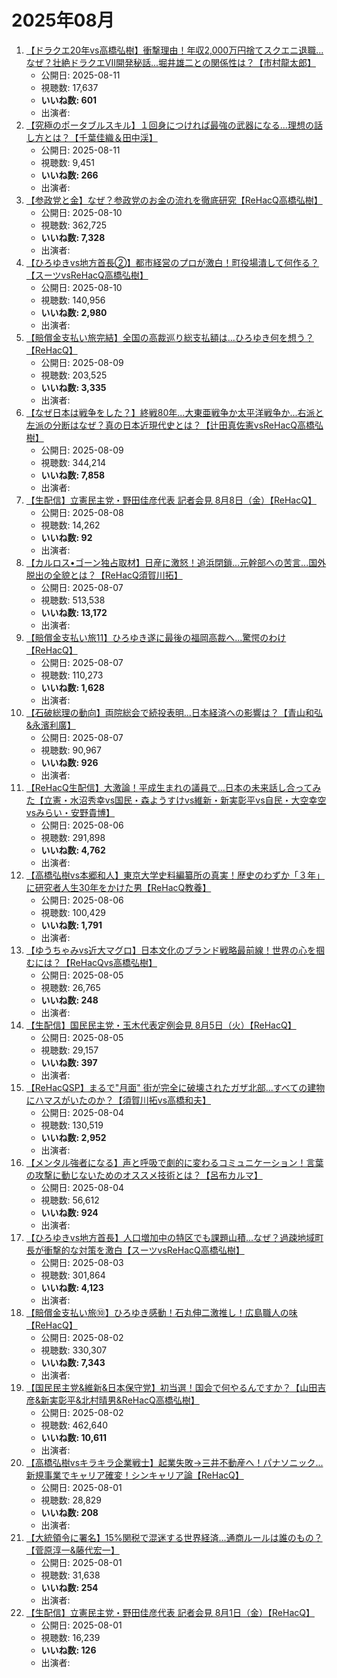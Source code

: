 # 2025年08月

1.  [【ドラクエ20年vs高橋弘樹】衝撃理由！年収2,000万円捨てスクエニ退職...なぜ？壮絶ドラクエVII開発秘話...堀井雄二との関係性は？【市村龍太郎】](https://www.youtube.com/watch?v=r2xHPxibThk)
    -   公開日: 2025-08-11
    -   視聴数: 17,637
    -   **いいね数: 601**
    -   出演者:
2.  [【究極のポータブルスキル】１回身につければ最強の武器になる\...理想の話し方とは？【千葉佳織＆田中渓】](https://www.youtube.com/watch?v=XY72m-v_Jbw)
    -   公開日: 2025-08-11
    -   視聴数: 9,451
    -   **いいね数: 266**
    -   出演者:
3.  [【参政党と金】なぜ？参政党のお金の流れを徹底研究【ReHacQ高橋弘樹】](https://www.youtube.com/watch?v=PBFyp-7cJdo)
    -   公開日: 2025-08-10
    -   視聴数: 362,725
    -   **いいね数: 7,328**
    -   出演者:
4.  [【ひろゆきvs地方首長②】都市経営のプロが激白！町役場潰して何作る？【スーツvsReHacQ高橋弘樹】](https://www.youtube.com/watch?v=JyePlh6u8UI)
    -   公開日: 2025-08-10
    -   視聴数: 140,956
    -   **いいね数: 2,980**
    -   出演者:
5.  [【賠償金支払い旅完結】全国の高裁巡り総支払額は...ひろゆき何を想う？【ReHacQ】](https://www.youtube.com/watch?v=3fxlZgkLdV8)
    -   公開日: 2025-08-09
    -   視聴数: 203,525
    -   **いいね数: 3,335**
    -   出演者:
6.  [【なぜ日本は戦争をした？】終戦80年...大東亜戦争か太平洋戦争か...右派と左派の分断はなぜ？真の日本近現代史とは？【辻田真佐憲vsReHacQ高橋弘樹】](https://www.youtube.com/watch?v=TRuYLYqTUDU)
    -   公開日: 2025-08-09
    -   視聴数: 344,214
    -   **いいね数: 7,858**
    -   出演者:
7.  [【生配信】立憲民主党・野田佳彦代表 記者会見 8月8日（金）【ReHacQ】](https://www.youtube.com/watch?v=fAnZy3rYHfI)
    -   公開日: 2025-08-08
    -   視聴数: 14,262
    -   **いいね数: 92**
    -   出演者:
8.  [【カルロス•ゴーン独占取材】日産に激怒！追浜閉鎖...元幹部への苦言...国外脱出の全貌とは？【ReHacQ須賀川拓】](https://www.youtube.com/watch?v=loEb4IWVkAs)
    -   公開日: 2025-08-07
    -   視聴数: 513,538
    -   **いいね数: 13,172**
    -   出演者:
9.  [【賠償金支払い旅11】ひろゆき遂に最後の福岡高裁へ...驚愕のわけ【ReHacQ】](https://www.youtube.com/watch?v=CSN2MQ_ZHUY)
    -   公開日: 2025-08-07
    -   視聴数: 110,273
    -   **いいね数: 1,628**
    -   出演者:
10. [【石破総理の動向】両院総会で続投表明\...日本経済への影響は？【青山和弘&永濱利廣】](https://www.youtube.com/watch?v=lJ5qNDYVJ8A)
    -   公開日: 2025-08-07
    -   視聴数: 90,967
    -   **いいね数: 926**
    -   出演者:
11. [【ReHacQ生配信】大激論！平成生まれの議員で\...日本の未来話し合ってみた【立憲・水沼秀幸vs国民・森ようすけvs維新・新実彰平vs自民・大空幸空vsみらい・安野貴博】](https://www.youtube.com/watch?v=uWcy3kCV-3E)
    -   公開日: 2025-08-06
    -   視聴数: 291,898
    -   **いいね数: 4,762**
    -   出演者:
12. [【高橋弘樹vs本郷和人】東京大学史料編纂所の真実！歴史のわずか「３年」に研究者人生30年をかけた男【ReHacQ教養】](https://www.youtube.com/watch?v=uAIFFxmhEYg)
    -   公開日: 2025-08-06
    -   視聴数: 100,429
    -   **いいね数: 1,791**
    -   出演者:
13. [【ゆうちゃみvs近大マグロ】日本文化のブランド戦略最前線！世界の心を掴むには？【ReHacQvs高橋弘樹】](https://www.youtube.com/watch?v=hwTQDuHBTt8)
    -   公開日: 2025-08-05
    -   視聴数: 26,765
    -   **いいね数: 248**
    -   出演者:
14. [【生配信】国民民主党・玉木代表定例会見 8月5日（火）【ReHacQ】](https://www.youtube.com/watch?v=IxzdLJASVBk)
    -   公開日: 2025-08-05
    -   視聴数: 29,157
    -   **いいね数: 397**
    -   出演者:
15. [【ReHacQSP】まるで"月面" 街が完全に破壊されたガザ北部\...すべての建物にハマスがいたのか？【須賀川拓vs高橋和夫】](https://www.youtube.com/watch?v=m4DOst3C5EQ)
    -   公開日: 2025-08-04
    -   視聴数: 130,519
    -   **いいね数: 2,952**
    -   出演者:
16. [【メンタル強者になる】声と呼吸で劇的に変わるコミュニケーション！言葉の攻撃に動じないためのオススメ技術とは？【呂布カルマ】](https://www.youtube.com/watch?v=E2Ayc48Egyw)
    -   公開日: 2025-08-04
    -   視聴数: 56,612
    -   **いいね数: 924**
    -   出演者:
17. [【ひろゆきvs地方首長】人口増加中の特区でも課題山積\...なぜ？過疎地域町長が衝撃的な対策を激白【スーツvsReHacQ高橋弘樹】](https://www.youtube.com/watch?v=8eDWyLWHX_c)
    -   公開日: 2025-08-03
    -   視聴数: 301,864
    -   **いいね数: 4,123**
    -   出演者:
18. [【賠償金支払い旅⑩】ひろゆき感動！石丸伸二激推し！広島職人の味【ReHacQ】](https://www.youtube.com/watch?v=cNONDXA1V18)
    -   公開日: 2025-08-02
    -   視聴数: 330,307
    -   **いいね数: 7,343**
    -   出演者:
19. [【国民民主党&維新&日本保守党】初当選！国会で何やるんですか？【山田吉彦&新実彰平&北村晴男&ReHacQ高橋弘樹】](https://www.youtube.com/watch?v=AcxQZHnuzMc)
    -   公開日: 2025-08-02
    -   視聴数: 462,640
    -   **いいね数: 10,611**
    -   出演者:
20. [【高橋弘樹vsキラキラ企業戦士】起業失敗→三井不動産へ！パナソニック...新規事業でキャリア確変！シンキャリア論【ReHacQ】](https://www.youtube.com/watch?v=DlwV6wXkfcw)
    -   公開日: 2025-08-01
    -   視聴数: 28,829
    -   **いいね数: 208**
    -   出演者:
21. [【大統領令に署名】15%関税で混迷する世界経済\...通商ルールは誰のもの？【菅原淳一&藤代宏一】](https://www.youtube.com/watch?v=1fRj3pR4oag)
    -   公開日: 2025-08-01
    -   視聴数: 31,638
    -   **いいね数: 254**
    -   出演者:
22. [【生配信】立憲民主党・野田佳彦代表 記者会見 8月1日（金）【ReHacQ】](https://www.youtube.com/watch?v=Jt4GQsWhC4E)
    -   公開日: 2025-08-01
    -   視聴数: 16,239
    -   **いいね数: 126**
    -   出演者:
